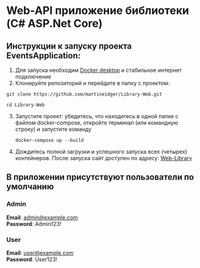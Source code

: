 # Web-API приложение библиотеки (C# ASP.Net Core)

## **Инструкции к запуску проекта EventsApplication:**
1. Для запуска необходим [Docker desktop](https://www.docker.com/products/docker-desktop/) и стабильное интернет подключение
2. Клонируйте репозиторий и перейдите в папку с проектом:
  ```
  git clone https://github.com/martineidger/Library-Web.git
  ```
  ```
  cd Library-Web
  ```
3. Запустите проект: убедитесь, что находитесь в одной папке с файлом docker-compose, откройте терминал (или командную строку) и запустите команду
   ```
   docker-compose up --build
   ```
4. Дождитесь полной загрузки и успешного запуска всех (четырех) контейнеров. После запуска сайт доступен по адресу: [Web-Library](http://localhost:80/)
   
## В приложении присутствуют пользователи по умолчанию
### Admin
**Email**: admin@example.com  
**Password**: Admin123!
### User 
**Email**: user@example.com   
**Password**: User123!
